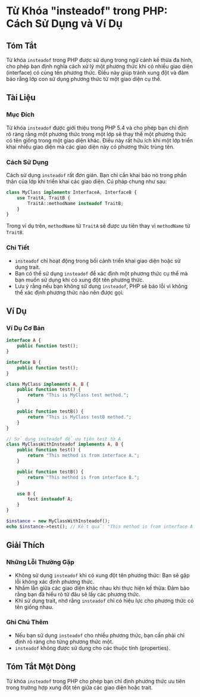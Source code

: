 <!--
Meta Description: # Từ Khóa "insteadof" trong PHP: Cách Sử Dụng và Ví Dụ ## Tóm Tắt Từ khóa `insteadof` trong PHP được sử dụng trong ngữ cảnh kế thừa đa hình, cho phép ...
Meta Keywords: phương, thức, insteadof, dụng, trong
-->

# Từ Khóa "insteadof" trong PHP: Cách Sử Dụng và Ví Dụ

## Tóm Tắt
Từ khóa `insteadof` trong PHP được sử dụng trong ngữ cảnh kế thừa đa hình, cho phép bạn định nghĩa cách xử lý một phương thức khi có nhiều giao diện (interface) có cùng tên phương thức. Điều này giúp tránh xung đột và đảm bảo rằng lớp con sử dụng phương thức từ một giao diện cụ thể.

## Tài Liệu
### Mục Đích
Từ khóa `insteadof` được giới thiệu trong PHP 5.4 và cho phép bạn chỉ định rõ ràng rằng một phương thức trong một lớp sẽ thay thế một phương thức có tên giống trong một giao diện khác. Điều này rất hữu ích khi một lớp triển khai nhiều giao diện mà các giao diện này có phương thức trùng tên.

### Cách Sử Dụng
Cách sử dụng `insteadof` rất đơn giản. Bạn chỉ cần khai báo nó trong phần thân của lớp khi triển khai các giao diện. Cú pháp chung như sau:

```php
class MyClass implements InterfaceA, InterfaceB {
    use TraitA, TraitB {
        TraitA::methodName insteadof TraitB;
    }
}
```

Trong ví dụ trên, `methodName` từ `TraitA` sẽ được ưu tiên thay vì `methodName` từ `TraitB`.

### Chi Tiết
- `insteadof` chỉ hoạt động trong bối cảnh triển khai giao diện hoặc sử dụng trait.
- Bạn có thể sử dụng `insteadof` để xác định một phương thức cụ thể mà bạn muốn sử dụng khi có xung đột tên phương thức.
- Lưu ý rằng nếu bạn không sử dụng `insteadof`, PHP sẽ báo lỗi vì không thể xác định phương thức nào nên được gọi.

## Ví Dụ
### Ví Dụ Cơ Bản
```php
interface A {
    public function test();
}

interface B {
    public function test();
}

class MyClass implements A, B {
    public function test() {
        return "This is MyClass test method.";
    }

    public function testB() {
        return "This is MyClass testB method.";
    }
}

// Sử dụng insteadof để ưu tiên test từ A
class MyClassWithInsteadof implements A, B {
    public function test() {
        return "This method is from interface A.";
    }

    public function testB() {
        return "This method is from interface B.";
    }

    use B {
        test insteadof A;
    }
}

$instance = new MyClassWithInsteadof();
echo $instance->test(); // Kết quả: "This method is from interface A."
```

## Giải Thích
### Những Lỗi Thường Gặp
- Không sử dụng `insteadof` khi có xung đột tên phương thức: Bạn sẽ gặp lỗi không xác định phương thức.
- Nhầm lẫn giữa các giao diện khác nhau khi thực hiện kế thừa: Đảm bảo rằng bạn đã hiểu rõ từ đâu sẽ lấy các phương thức.
- Khi sử dụng trait, nhớ rằng `insteadof` chỉ có hiệu lực cho phương thức có tên giống nhau.

### Ghi Chú Thêm
- Nếu bạn sử dụng `insteadof` cho nhiều phương thức, bạn cần phải chỉ định rõ ràng cho từng phương thức một.
- `insteadof` không được sử dụng cho các thuộc tính (properties).

## Tóm Tắt Một Dòng
Từ khóa `insteadof` trong PHP cho phép bạn chỉ định phương thức ưu tiên trong trường hợp xung đột tên giữa các giao diện hoặc trait.